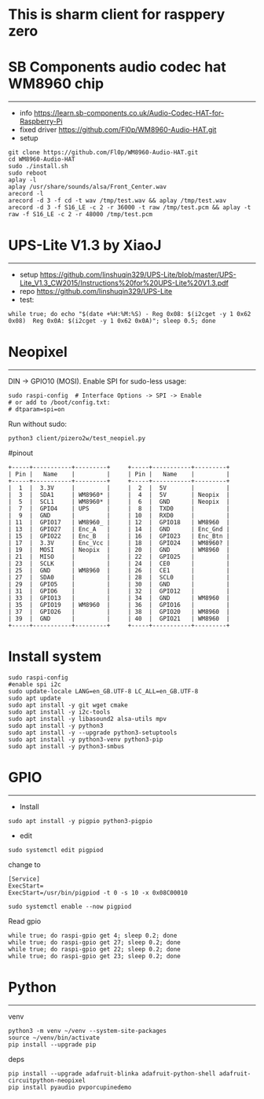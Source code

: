This is sharm client for rasppery zero
===

# SB Components audio codec hat WM8960 chip
---
- info https://learn.sb-components.co.uk/Audio-Codec-HAT-for-Raspberry-Pi
- fixed driver https://github.com/Fl0p/WM8960-Audio-HAT.git
- setup
```
git clone https://github.com/Fl0p/WM8960-Audio-HAT.git
cd WM8960-Audio-HAT
sudo ./install.sh
sudo reboot
aplay -l
aplay /usr/share/sounds/alsa/Front_Center.wav
arecord -l
arecord -d 3 -f cd -t wav /tmp/test.wav && aplay /tmp/test.wav
arecord -d 3 -f S16_LE -c 2 -r 36000 -t raw /tmp/test.pcm && aplay -t raw -f S16_LE -c 2 -r 48000 /tmp/test.pcm
```

# UPS-Lite V1.3 by XiaoJ
---
- setup https://github.com/linshuqin329/UPS-Lite/blob/master/UPS-Lite_V1.3_CW2015/Instructions%20for%20UPS-Lite%20V1.3.pdf
- repo https://github.com/linshuqin329/UPS-Lite
- test:
```
while true; do echo "$(date +%H:%M:%S) - Reg 0x08: $(i2cget -y 1 0x62 0x08)  Reg 0x0A: $(i2cget -y 1 0x62 0x0A)"; sleep 0.5; done
```

# Neopixel
---
DIN -> GPIO10 (MOSI). Enable SPI for sudo-less usage:
```
sudo raspi-config  # Interface Options -> SPI -> Enable
# or add to /boot/config.txt:
# dtparam=spi=on
```
Run without sudo:
```
python3 client/pizero2w/test_neopiel.py
```


#pinout 
```
+-----+-----------+---------+     +-----+-----------+---------+
| Pin |   Name    |         |     | Pin |   Name    |         |
+-----+-----------+---------+     +-----+-----------+---------+
|  1  |  3.3V     |         |     |  2  |  5V       |         |
|  3  |  SDA1     | WM8960* |     |  4  |  5V       | Neopix  |
|  5  |  SCL1     | WM8960* |     |  6  |  GND      | Neopix  |
|  7  |  GPIO4    | UPS     |     |  8  |  TXD0     |         |
|  9  |  GND      |         |     | 10  |  RXD0     |         |
| 11  |  GPIO17   | WM8960_ |     | 12  |  GPIO18   | WM8960  |
| 13  |  GPIO27   | Enc_A   |     | 14  |  GND      | Enc_Gnd |
| 15  |  GPIO22   | Enc_B   |     | 16  |  GPIO23   | Enc_Btn |
| 17  |  3.3V     | Enc_Vcc |     | 18  |  GPIO24   | WM8960? |
| 19  |  MOSI     | Neopix  |     | 20  |  GND      | WM8960  |
| 21  |  MISO     |         |     | 22  |  GPIO25   |         |
| 23  |  SCLK     |         |     | 24  |  CE0      |         |
| 25  |  GND      | WM8960  |     | 26  |  CE1      |         |
| 27  |  SDA0     |         |     | 28  |  SCL0     |         |
| 29  |  GPIO5    |         |     | 30  |  GND      |         |
| 31  |  GPIO6    |         |     | 32  |  GPIO12   |         |
| 33  |  GPIO13   |         |     | 34  |  GND      | WM8960  |
| 35  |  GPIO19   | WM8960  |     | 36  |  GPIO16   |         |
| 37  |  GPIO26   |         |     | 38  |  GPIO20   | WM8960  |
| 39  |  GND      |         |     | 40  |  GPIO21   | WM8960  |
+-----+-----------+---------+     +-----+-----------+---------+

```


# Install system
```
sudo raspi-config
#enable spi i2c
sudo update-locale LANG=en_GB.UTF-8 LC_ALL=en_GB.UTF-8
sudo apt update
sudo apt install -y git wget cmake
sudo apt install -y i2c-tools
sudo apt install -y libasound2 alsa-utils mpv
sudo apt install -y python3
sudo apt install -y --upgrade python3-setuptools
sudo apt install -y python3-venv python3-pip
sudo apt install -y python3-smbus

```

# GPIO
---
- Install
```
sudo apt install -y pigpio python3-pigpio
```

- edit
```
sudo systemctl edit pigpiod
```
change to
```
[Service]
ExecStart=
ExecStart=/usr/bin/pigpiod -t 0 -s 10 -x 0x08C00010
```

```
sudo systemctl enable --now pigpiod
```


Read gpio
```
while true; do raspi-gpio get 4; sleep 0.2; done
while true; do raspi-gpio get 27; sleep 0.2; done
while true; do raspi-gpio get 22; sleep 0.2; done
while true; do raspi-gpio get 23; sleep 0.2; done
```

# Python
---

venv
```
python3 -m venv ~/venv --system-site-packages
source ~/venv/bin/activate
pip install --upgrade pip
```

deps
```
pip install --upgrade adafruit-blinka adafruit-python-shell adafruit-circuitpython-neopixel
pip install pyaudio pvporcupinedemo
```